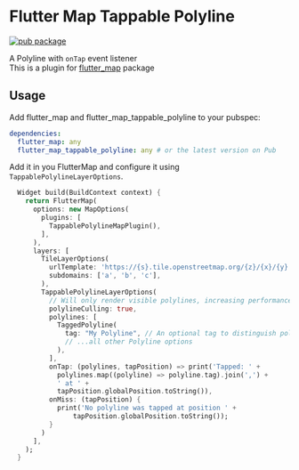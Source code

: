# Flutter Map Tappable Polyline

[![pub package](https://img.shields.io/pub/v/flutter_map_tappable_polyline.svg)](https://pub.dartlang.org/packages/flutter_map_tappable_polyline)

A Polyline with `onTap` event listener  
This is a plugin for [flutter_map](https://github.com/johnpryan/flutter_map) package

## Usage

Add flutter_map and  flutter_map_tappable_polyline to your pubspec:

```yaml
dependencies:
  flutter_map: any
  flutter_map_tappable_polyline: any # or the latest version on Pub
```

Add it in you FlutterMap and configure it using `TappablePolylineLayerOptions`.

```dart
  Widget build(BuildContext context) {
    return FlutterMap(
      options: new MapOptions(
        plugins: [
          TappablePolylineMapPlugin(),
        ],
      ),
      layers: [
        TileLayerOptions(
          urlTemplate: 'https://{s}.tile.openstreetmap.org/{z}/{x}/{y}.png',
          subdomains: ['a', 'b', 'c'],
        ),
        TappablePolylineLayerOptions(
          // Will only render visible polylines, increasing performance
          polylineCulling: true,
          polylines: [
            TaggedPolyline(
              tag: "My Polyline", // An optional tag to distinguish polylines in callback
              // ...all other Polyline options
            ),
          ],
          onTap: (polylines, tapPosition) => print('Tapped: ' +
            polylines.map((polyline) => polyline.tag).join(',') +
            ' at ' +
            tapPosition.globalPosition.toString()),
          onMiss: (tapPosition) {
            print('No polyline was tapped at position ' +
                tapPosition.globalPosition.toString());
          }
        )
      ],
    );
  }
```
